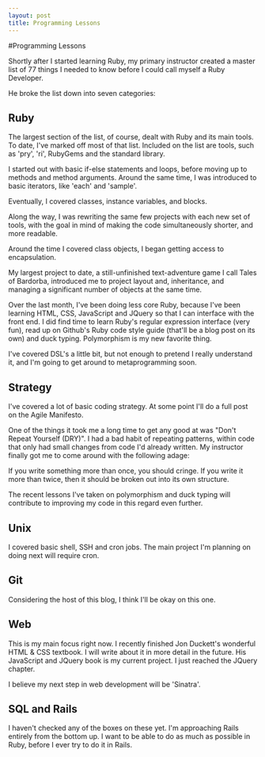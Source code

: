 ```yaml
---
layout: post
title: Programming Lessons
---
```

#Programming Lessons

Shortly after I started learning Ruby, my primary instructor created a master list of 77 things I needed to know before I could call myself a Ruby Developer.

He broke the list down into seven categories:

## Ruby

The largest section of the list, of course, dealt with Ruby and its main tools. To date, I've marked off most of that list.
Included on the list are tools, such as 'pry', 'ri', RubyGems and the standard library. 

I started out with basic if-else statements and loops, before moving up to methods and method arguments. Around the same time, I was introduced to basic iterators, like 'each' and 'sample'. 

Eventually, I covered classes, instance variables, and blocks.

Along the way, I was rewriting the same few projects with each new set of tools, with the goal in mind of making the code simultaneously shorter, and more readable.

Around the time I covered class objects, I began getting access to encapsulation.

My largest project to date, a still-unfinished text-adventure game I call Tales of Bardorba, introduced me to project layout and, inheritance, and managing a significant number of objects at the same time.

Over the last month, I've been doing less core Ruby, because I've been learning HTML, CSS, JavaScript and JQuery so that I can interface with the front end. I did find time to learn Ruby's regular expression interface (very fun), read up on Github's Ruby code style guide (that'll be a blog post on its own) and duck typing. Polymorphism is my new favorite thing.

I've covered DSL's a little bit, but not enough to pretend I really understand it, and I'm going to get around to metaprogramming soon.

## Strategy

I've covered a lot of basic coding strategy. At some point I'll do a full post on the Agile Manifesto.

One of the things it took me a long time to get any good at was "Don't Repeat Yourself (DRY)". I had a bad habit of repeating patterns, within code that only had small changes from code I'd already written. My instructor finally got me to come around with the following adage:

If you write something more than once, you should cringe. If you write it more than twice, then it should be broken out into its own structure. 

The recent lessons I've taken on polymorphism and duck typing will contribute to improving my code in this regard even further.

## Unix

I covered basic shell, SSH and cron jobs. The main project I'm planning on doing next will require cron.

## Git

Considering the host of this blog, I think I'll be okay on this one.

## Web

This is my main focus right now. I recently finished Jon Duckett's wonderful HTML & CSS textbook. I will write about it in more detail in the future. His JavaScript and JQuery book is my current project. I just reached the JQuery chapter.

I believe my next step in web development will be 'Sinatra'.

## SQL and Rails

I haven't checked any of the boxes on these yet. I'm approaching Rails entirely from the bottom up. I want to be able to do as much as possible in Ruby, before I ever try to do it in Rails.
